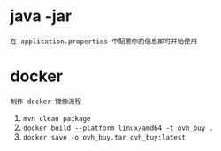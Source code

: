 # java -jar

`在 application.properties 中配置你的信息即可开始使用`

# docker

`制作 docker 镜像流程`

1. `mvn clean package`
2. `docker build --platform linux/amd64 -t ovh_buy .`
3. `docker save -o ovh_buy.tar ovh_buy:latest`